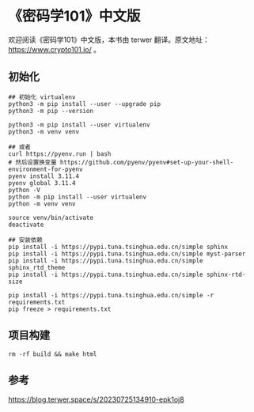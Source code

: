 # 《密码学101》中文版

欢迎阅读《密码学101》中文版，本书由 terwer 翻译。原文地址：https://www.crypto101.io/ 。

## 初始化

```
## 初始化 virtualenv
python3 -m pip install --user --upgrade pip
python3 -m pip --version

python3 -m pip install --user virtualenv
python3 -m venv venv

## 或者
curl https://pyenv.run | bash
# 然后设置换变量 https://github.com/pyenv/pyenv#set-up-your-shell-environment-for-pyenv
pyenv install 3.11.4
pyenv global 3.11.4
python -V
python -m pip install --user virtualenv
python -m venv venv

source venv/bin/activate
deactivate

## 安装依赖
pip install -i https://pypi.tuna.tsinghua.edu.cn/simple sphinx
pip install -i https://pypi.tuna.tsinghua.edu.cn/simple myst-parser
pip install -i https://pypi.tuna.tsinghua.edu.cn/simple sphinx_rtd_theme
pip install -i https://pypi.tuna.tsinghua.edu.cn/simple sphinx-rtd-size

pip install -i https://pypi.tuna.tsinghua.edu.cn/simple -r requirements.txt
pip freeze > requirements.txt
```

## 项目构建

```
rm -rf build && make html
```

## 参考

https://blog.terwer.space/s/20230725134910-epk1oj8